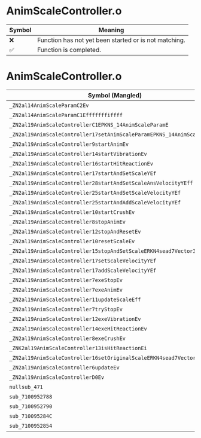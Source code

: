 # AnimScaleController.o
| Symbol | Meaning 
| ------------- | ------------- 
| :x: | Function has not yet been started or is not matching. 
| :white_check_mark: | Function is completed. 


# AnimScaleController.o
| Symbol (Mangled) | Symbol (Demangled) | Decompiled? |
| ------------- |  ------------- | ------------- |
| `_ZN2al14AnimScaleParamC2Ev` | `al::AnimScaleParam::AnimScaleParam(void)` | :white_check_mark: |
| `_ZN2al14AnimScaleParamC1Efffffffiffff` | `al::AnimScaleParam::AnimScaleParam(float,float,float,float,float,float,float,int,float,float,float,float)` | :white_check_mark: |
| `_ZN2al19AnimScaleControllerC1EPKNS_14AnimScaleParamE` | `al::AnimScaleController::AnimScaleController(al::AnimScaleParam const*)` | :white_check_mark: |
| `_ZN2al19AnimScaleController17setAnimScaleParamEPKNS_14AnimScaleParamE` | `al::AnimScaleController::setAnimScaleParam(al::AnimScaleParam const*)` | :white_check_mark: |
| `_ZN2al19AnimScaleController9startAnimEv` | `al::AnimScaleController::startAnim(void)` | :white_check_mark: |
| `_ZN2al19AnimScaleController14startVibrationEv` | `al::AnimScaleController::startVibration(void)` | :white_check_mark: |
| `_ZN2al19AnimScaleController16startHitReactionEv` | `al::AnimScaleController::startHitReaction(void)` | :white_check_mark: |
| `_ZN2al19AnimScaleController17startAndSetScaleYEf` | `al::AnimScaleController::startAndSetScaleY(float)` | :white_check_mark: |
| `_ZN2al19AnimScaleController28startAndSetScaleAnsVelocityYEff` | `al::AnimScaleController::startAndSetScaleAnsVelocityY(float,float)` | :white_check_mark: |
| `_ZN2al19AnimScaleController25startAndSetScaleVelocityYEf` | `al::AnimScaleController::startAndSetScaleVelocityY(float)` | :white_check_mark: |
| `_ZN2al19AnimScaleController25startAndAddScaleVelocityYEf` | `al::AnimScaleController::startAndAddScaleVelocityY(float)` | :white_check_mark: |
| `_ZN2al19AnimScaleController10startCrushEv` | `al::AnimScaleController::startCrush(void)` | :white_check_mark: |
| `_ZN2al19AnimScaleController8stopAnimEv` | `al::AnimScaleController::stopAnim(void)` | :white_check_mark: |
| `_ZN2al19AnimScaleController12stopAndResetEv` | `al::AnimScaleController::stopAndReset(void)` | :white_check_mark: |
| `_ZN2al19AnimScaleController10resetScaleEv` | `al::AnimScaleController::resetScale(void)` | :white_check_mark: |
| `_ZN2al19AnimScaleController15stopAndSetScaleERKN4sead7Vector3IfEE` | `al::AnimScaleController::stopAndSetScale(sead::Vector3<float> const&)` | :white_check_mark: |
| `_ZN2al19AnimScaleController17setScaleVelocityYEf` | `al::AnimScaleController::setScaleVelocityY(float)` | :white_check_mark: |
| `_ZN2al19AnimScaleController17addScaleVelocityYEf` | `al::AnimScaleController::addScaleVelocityY(float)` | :white_check_mark: |
| `_ZN2al19AnimScaleController7exeStopEv` | `al::AnimScaleController::exeStop(void)` | :white_check_mark: |
| `_ZN2al19AnimScaleController7exeAnimEv` | `al::AnimScaleController::exeAnim(void)` | :white_check_mark: |
| `_ZN2al19AnimScaleController11updateScaleEff` | `al::AnimScaleController::updateScale(float,float)` | :white_check_mark: |
| `_ZN2al19AnimScaleController7tryStopEv` | `al::AnimScaleController::tryStop(void)` | :white_check_mark: |
| `_ZN2al19AnimScaleController12exeVibrationEv` | `al::AnimScaleController::exeVibration(void)` | :white_check_mark: |
| `_ZN2al19AnimScaleController14exeHitReactionEv` | `al::AnimScaleController::exeHitReaction(void)` | :white_check_mark: |
| `_ZN2al19AnimScaleController8exeCrushEv` | `al::AnimScaleController::exeCrush(void)` | :white_check_mark: |
| `_ZNK2al19AnimScaleController13isHitReactionEi` | `al::AnimScaleController::isHitReaction(int)const` | :white_check_mark: |
| `_ZN2al19AnimScaleController16setOriginalScaleERKN4sead7Vector3IfEE` | `al::AnimScaleController::setOriginalScale(sead::Vector3<float> const&)` | :white_check_mark: |
| `_ZN2al19AnimScaleController6updateEv` | `al::AnimScaleController::update(void)` | :white_check_mark: |
| `_ZN2al19AnimScaleControllerD0Ev` | `al::AnimScaleController::~AnimScaleController()` | :white_check_mark: |
| `nullsub_471` | `` | :white_check_mark: |
| `sub_7100952788` | `` | :white_check_mark: |
| `sub_7100952790` | `` | :white_check_mark: |
| `sub_710095284C` | `` | :white_check_mark: |
| `sub_7100952854` | `` | :white_check_mark: |
